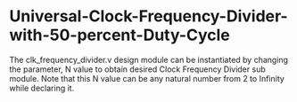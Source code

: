 # Universal-Clock-Frequency-Divider-with-50-percent-Duty-Cycle
The clk_frequency_divider.v design module can be instantiated by changing the parameter, N value to obtain desired Clock Frequency Divider sub module. Note that this N value can be any natural number from 2 to Infinity while declaring it.
